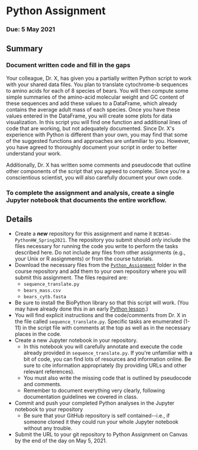 # Python Assignment

### Due: 5 May 2021

## Summary

### Document written code and fill in the gaps

Your colleague, Dr. X, has given you a partially written Python script to work with your shared data files. 
You plan to translate cytochrome-b sequences to amino acids for each of 8 species of bears. 
You will then compute some simple summaries of the amino-acid molecular weight and GC content of these sequences and add these values to a DataFrame, which already contains the average adult mass of each species. 
Once you have these values entered in the DataFrame, you will create some plots for data visualization. 
In this script you will find one function and additional lines of code that are working, but not adequately documented. Since Dr. X's experience with Python is different than your own, you may find that some of the suggested functions and approaches are unfamiliar to you. However, you have agreed to thoroughly document your script in order to better understand your work.

Additionally, Dr. X has written some comments and pseudocode that outline other components of the script that you agreed to complete. Since you're a conscientious scientist, you will also carefully document your own code.

### To complete the assignment and analysis, create a single Jupyter notebook that documents the entire workflow. 

## Details

* Create a **_new_** repository for this assignment and name it `BCB546-PythonHW_Spring2021`. The repository you submit should _only_ include the files necessary for running the code you write to perform the tasks described here. Do not include any files from other assignments (e.g., your Unix or R assignments) or from the course tutorials. 
* Download the necessary files from the [`Python_Assignment`](https://github.com/EEOB-BioData/BCB546-Spring2021/tree/master/assignments/Python_Assignment) folder in the course repository and add them to your own repository where you will submit this assignment. The files required are:
    * `sequence_translate.py`
    * `bears_mass.csv`
    * `bears_cytb.fasta`
* Be sure to install the BioPython library so that this script will work. (You may have already done this in an early [Python lesson](https://eeob-biodata.github.io/BCB546X-python/02-datatypes/).)
* You will find explicit instructions and the code/comments from Dr. X in the file called `sequence_translate.py`. Specific tasks are enumerated (1-11) in the script file with comments at the top as well as in the necessary places in the code.
* Create a new Jupyter notebook in your repository. 
    * In this notebook you will carefully annotate and execute the code already provided in `sequence_translate.py`. If you're unfamiliar with a bit of code, you can find lots of resources and information online. Be sure to cite information appropriately (by providing URLs and other relevant references). 
    * You must also write the missing code that is outlined by pseudocode and comments.
    * Remember to document everything very clearly, following documentation guidelines we covered in class. 
* Commit and push your completed Python analyses in the Jupyter notebook to your repository
    * Be sure that your GitHub repository is self contained--i.e., if someone cloned it they could run your whole Jupyter notebook without any trouble.
* Submit the URL to your git repository to Python Assignment on Canvas by the end of the day on May 5, 2021.


